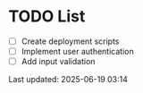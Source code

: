 # TODO List

- [ ] Create deployment scripts
- [ ] Implement user authentication
- [ ] Add input validation

Last updated: 2025-06-19 03:14
